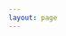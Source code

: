 ```yaml
---
layout: page
---
```


<script setup>

  import { 
    VPTeamPage,
    VPTeamPageTitle,
    VPTeamMembers } from 'vitepress/theme'
  
  const members = [
    {
      avatar: '/assets/images/Aaron.jpg',
      name: 'Aaron Hunter',
      title: 'PhD student at University of California Santa Cruz',
      links: [
        { icon: 'github', link: 'https://github.com/2ahunter' },
        { icon: 'linkedin', link: '' }
      ]
    },
    {
      avatar: '/assets/images/Carlos.jpg',
      name: 'Carlos Espinosa',
      title: 'PhD student at University of California Santa Cruz',
      links: [
        { icon: 'github', link: 'https://github.com/caiespin' },
        { icon: 'linkedin', link: 'https://www.linkedin.com/in/carlosisaacespinosa/' }
      ]
    },
  ]
  </script>
  
<VPTeamPage>
  <VPTeamPageTitle>
    <template #title>
      Our Team
    </template>
    <template #lead>
      OSAVC Team Page
    </template>
  </VPTeamPageTitle>
  <VPTeamMembers
    size="small"
    :members="members"
  />
</VPTeamPage>

